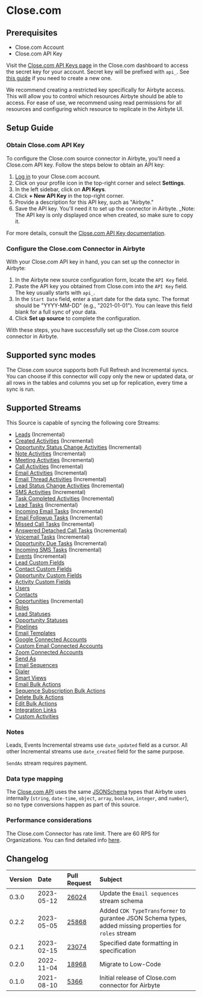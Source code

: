 # Close.com

## Prerequisites

* Close.com Account
* Close.com API Key

Visit the [Close.com API Keys page](https://app.close.com/settings/api/) in the Close.com dashboard to access the secret key for your account. Secret key will be prefixed with `api_`.
See [this guide](https://help.close.com/docs/api-keys) if you need to create a new one.

We recommend creating a restricted key specifically for Airbyte access. This will allow you to control which resources Airbyte should be able to access. For ease of use, we recommend using read permissions for all resources and configuring which resource to replicate in the Airbyte UI.

## Setup Guide

### Obtain Close.com API Key

To configure the Close.com source connector in Airbyte, you'll need a Close.com API key. Follow the steps below to obtain an API key:

1. [Log in](https://app.close.com/login/) to your Close.com account.
2. Click on your profile icon in the top-right corner and select **Settings**.
3. In the left sidebar, click on **API Keys**.
4. Click **+ New API Key** in the top-right corner.
5. Provide a description for this API key, such as "Airbyte."
6. Save the API key. You'll need it to set up the connector in Airbyte. _Note: The API key is only displayed once when created, so make sure to copy it.

For more details, consult the [Close.com API Key documentation](https://help.close.com/docs/where-to-find-your-api-key).

### Configure the Close.com Connector in Airbyte

With your Close.com API key in hand, you can set up the connector in Airbyte:

1. In the Airbyte new source configuration form, locate the `API Key` field.
2. Paste the API key you obtained from Close.com into the `API Key` field. The key usually starts with `api_`.
3. In the `Start Date` field, enter a start date for the data sync. The format should be "YYYY-MM-DD" (e.g., "2021-01-01"). You can leave this field blank for a full sync of your data.
4. Click **Set up source** to complete the configuration.

With these steps, you have successfully set up the Close.com source connector in Airbyte.

## Supported sync modes

The Close.com source supports both Full Refresh and Incremental syncs. You can choose if this connector will copy only the new or updated data, or all rows in the tables and columns you set up for replication, every time a sync is run.

## Supported Streams

This Source is capable of syncing the following core Streams:

* [Leads](https://developer.close.com/#leads) \(Incremental\)
* [Created Activities](https://developer.close.com/#activities-list-or-filter-all-created-activities) \(Incremental\)
* [Opportunity Status Change Activities](https://developer.close.com/#activities-list-or-filter-all-opportunitystatuschange-activities) \(Incremental\)
* [Note Activities](https://developer.close.com/#activities-list-or-filter-all-note-activities) \(Incremental\)
* [Meeting Activities](https://developer.close.com/#activities-list-or-filter-all-meeting-activities) \(Incremental\)
* [Call Activities](https://developer.close.com/#activities-list-or-filter-all-call-activities) \(Incremental\)
* [Email Activities](https://developer.close.com/#activities-list-or-filter-all-email-activities) \(Incremental\)
* [Email Thread Activities](https://developer.close.com/#activities-list-or-filter-all-emailthread-activities) \(Incremental\)
* [Lead Status Change Activities](https://developer.close.com/#activities-list-or-filter-all-leadstatuschange-activities) \(Incremental\)
* [SMS Activities](https://developer.close.com/#activities-list-or-filter-all-sms-activities) \(Incremental\)
* [Task Completed Activities](https://developer.close.com/#activities-list-or-filter-all-taskcompleted-activities) \(Incremental\)
* [Lead Tasks](https://developer.close.com/#tasks) \(Incremental\)
* [Incoming Email Tasks](https://developer.close.com/#tasks) \(Incremental\)
* [Email Followup Tasks](https://developer.close.com/#tasks) \(Incremental\)
* [Missed Call Tasks](https://developer.close.com/#tasks) \(Incremental\)
* [Answered Detached Call Tasks](https://developer.close.com/#tasks) \(Incremental\)
* [Voicemail Tasks](https://developer.close.com/#tasks) \(Incremental\)
* [Opportunity Due Tasks](https://developer.close.com/#tasks) \(Incremental\)
* [Incoming SMS Tasks](https://developer.close.com/#tasks) \(Incremental\)
* [Events](https://developer.close.com/#event-log) \(Incremental\)
* [Lead Custom Fields](https://developer.close.com/#custom-fields-list-all-the-lead-custom-fields-for-your-organization)
* [Contact Custom Fields](https://developer.close.com/#custom-fields-list-all-the-contact-custom-fields-for-your-organization)
* [Opportunity Custom Fields](https://developer.close.com/#custom-fields-list-all-the-opportunity-custom-fields-for-your-organization) 
* [Activity Custom Fields](https://developer.close.com/#custom-fields-list-all-the-activity-custom-fields-for-your-organization) 
* [Users](https://developer.close.com/#users) 
* [Contacts](https://developer.close.com/#contacts) 
* [Opportunities](https://developer.close.com/#opportunities) \(Incremental\)
* [Roles](https://developer.close.com/#roles) 
* [Lead Statuses](https://developer.close.com/#lead-statuses) 
* [Opportunity Statuses](https://developer.close.com/#opportunity-statuses) 
* [Pipelines](https://developer.close.com/#pipelines) 
* [Email Templates](https://developer.close.com/#email-templates) 
* [Google Connected Accounts](https://developer.close.com/#connected-accounts) 
* [Custom Email Connected Accounts](https://developer.close.com/#connected-accounts) 
* [Zoom Connected Accounts](https://developer.close.com/#connected-accounts) 
* [Send As](https://developer.close.com/#send-as) 
* [Email Sequences](https://developer.close.com/#email-sequences) 
* [Dialer](https://developer.close.com/#dialer) 
* [Smart Views](https://developer.close.com/#smart-views) 
* [Email Bulk Actions](https://developer.close.com/#bulk-actions-list-bulk-emails) 
* [Sequence Subscription Bulk Actions](https://developer.close.com/#bulk-actions-list-bulk-sequence-subscriptions) 
* [Delete Bulk Actions](https://developer.close.com/#bulk-actions-list-bulk-deletes) 
* [Edit Bulk Actions](https://developer.close.com/#bulk-actions-list-bulk-edits) 
* [Integration Links](https://developer.close.com/#integration-links) 
* [Custom Activities](https://developer.close.com/#custom-activities) 

### Notes

Leads, Events Incremental streams use `date_updated` field as a cursor. All other Incremental streams use `date_created` field for the same purpose.

`SendAs` stream requires payment.

### Data type mapping

The [Close.com API](https://developer.close.com/) uses the same [JSONSchema](https://json-schema.org/understanding-json-schema/reference/index.html) types that Airbyte uses internally (`string`, `date-time`, `object`, `array`, `boolean`, `integer`, and `number`), so no type conversions happen as part of this source.

### Performance considerations

The Close.com Connector has rate limit. There are 60 RPS for Organizations. You can find detailed info [here](https://developer.close.com/#ratelimits).

## Changelog

| Version | Date       | Pull Request                                             | Subject                                                                                                |
|:--------|:-----------|:---------------------------------------------------------|:-------------------------------------------------------------------------------------------------------|
| 0.3.0   | 2023-05-12 | [26024](https://github.com/airbytehq/airbyte/pull/26024) | Update the `Email sequences` stream schema                                                             |
| 0.2.2   | 2023-05-05 | [25868](https://github.com/airbytehq/airbyte/pull/25868) | Added `CDK TypeTransformer` to gurantee JSON Schema types, added missing properties for `roles` stream |
| 0.2.1   | 2023-02-15 | [23074](https://github.com/airbytehq/airbyte/pull/23074) | Specified date formatting in specification                                                             |
| 0.2.0   | 2022-11-04 | [18968](https://github.com/airbytehq/airbyte/pull/18968) | Migrate to Low-Code                                                                                    |
| 0.1.0   | 2021-08-10 | [5366](https://github.com/airbytehq/airbyte/pull/5366)   | Initial release of Close.com connector for Airbyte                                                     |

